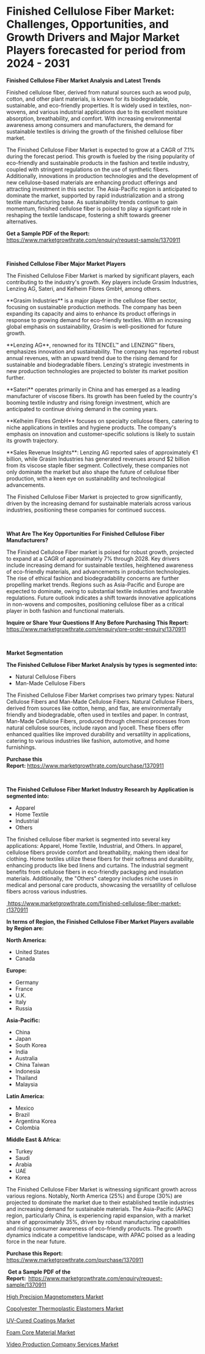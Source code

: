 <p><h1>Finished Cellulose Fiber Market: Challenges, Opportunities, and Growth Drivers and Major Market Players forecasted for period from 2024 - 2031</h1></p><p><strong>Finished Cellulose Fiber Market Analysis and Latest Trends</strong></p>
<p><p>Finished cellulose fiber, derived from natural sources such as wood pulp, cotton, and other plant materials, is known for its biodegradable, sustainable, and eco-friendly properties. It is widely used in textiles, non-wovens, and various industrial applications due to its excellent moisture absorption, breathability, and comfort. With increasing environmental awareness among consumers and manufacturers, the demand for sustainable textiles is driving the growth of the finished cellulose fiber market.</p><p>The Finished Cellulose Fiber Market is expected to grow at a CAGR of 7.1% during the forecast period. This growth is fueled by the rising popularity of eco-friendly and sustainable products in the fashion and textile industry, coupled with stringent regulations on the use of synthetic fibers. Additionally, innovations in production technologies and the development of new cellulose-based materials are enhancing product offerings and attracting investment in this sector. The Asia-Pacific region is anticipated to dominate the market, supported by rapid industrialization and a strong textile manufacturing base. As sustainability trends continue to gain momentum, finished cellulose fiber is poised to play a significant role in reshaping the textile landscape, fostering a shift towards greener alternatives.</p></p>
<p><strong>Get a Sample PDF of the Report:&nbsp;</strong> <a href="https://www.marketgrowthrate.com/enquiry/request-sample/1370911">https://www.marketgrowthrate.com/enquiry/request-sample/1370911</a></p>
<p>&nbsp;</p>
<p><strong>Finished Cellulose Fiber Major Market Players</strong></p>
<p><p>The Finished Cellulose Fiber Market is marked by significant players, each contributing to the industry's growth. Key players include Grasim Industries, Lenzing AG, Sateri, and Kelheim Fibres GmbH, among others.</p><p>**Grasim Industries** is a major player in the cellulose fiber sector, focusing on sustainable production methods. The company has been expanding its capacity and aims to enhance its product offerings in response to growing demand for eco-friendly textiles. With an increasing global emphasis on sustainability, Grasim is well-positioned for future growth.</p><p>**Lenzing AG**, renowned for its TENCEL™ and LENZING™ fibers, emphasizes innovation and sustainability. The company has reported robust annual revenues, with an upward trend due to the rising demand for sustainable and biodegradable fibers. Lenzing's strategic investments in new production technologies are projected to bolster its market position further.</p><p>**Sateri** operates primarily in China and has emerged as a leading manufacturer of viscose fibers. Its growth has been fueled by the country's booming textile industry and rising foreign investment, which are anticipated to continue driving demand in the coming years.</p><p>**Kelheim Fibres GmbH** focuses on specialty cellulose fibers, catering to niche applications in textiles and hygiene products. The company's emphasis on innovation and customer-specific solutions is likely to sustain its growth trajectory.</p><p>**Sales Revenue Insights**: Lenzing AG reported sales of approximately €1 billion, while Grasim Industries has generated revenues around $2 billion from its viscose staple fiber segment. Collectively, these companies not only dominate the market but also shape the future of cellulose fiber production, with a keen eye on sustainability and technological advancements.</p><p>The Finished Cellulose Fiber Market is projected to grow significantly, driven by the increasing demand for sustainable materials across various industries, positioning these companies for continued success.</p></p>
<p>&nbsp;</p>
<p><strong>What Are The Key Opportunities For Finished Cellulose Fiber Manufacturers?</strong></p>
<p><p>The Finished Cellulose Fiber market is poised for robust growth, projected to expand at a CAGR of approximately 7% through 2028. Key drivers include increasing demand for sustainable textiles, heightened awareness of eco-friendly materials, and advancements in production technologies. The rise of ethical fashion and biodegradability concerns are further propelling market trends. Regions such as Asia-Pacific and Europe are expected to dominate, owing to substantial textile industries and favorable regulations. Future outlook indicates a shift towards innovative applications in non-wovens and composites, positioning cellulose fiber as a critical player in both fashion and functional materials.</p></p>
<p><strong>Inquire or Share Your Questions If Any Before Purchasing This Report:</strong> <a href="https://www.marketgrowthrate.com/enquiry/pre-order-enquiry/1370911">https://www.marketgrowthrate.com/enquiry/pre-order-enquiry/1370911</a></p>
<p>&nbsp;</p>
<p><strong>Market Segmentation</strong></p>
<p><strong>The Finished Cellulose Fiber Market Analysis by types is segmented into:</strong></p>
<p><ul><li>Natural Cellulose Fibers</li><li>Man-Made Cellulose Fibers</li></ul></p>
<p><p>The Finished Cellulose Fiber Market comprises two primary types: Natural Cellulose Fibers and Man-Made Cellulose Fibers. Natural Cellulose Fibers, derived from sources like cotton, hemp, and flax, are environmentally friendly and biodegradable, often used in textiles and paper. In contrast, Man-Made Cellulose Fibers, produced through chemical processes from natural cellulose sources, include rayon and lyocell. These fibers offer enhanced qualities like improved durability and versatility in applications, catering to various industries like fashion, automotive, and home furnishings.</p></p>
<p><strong>Purchase this Report:&nbsp;</strong><a href="https://www.marketgrowthrate.com/purchase/1370911">https://www.marketgrowthrate.com/purchase/1370911</a></p>
<p>&nbsp;</p>
<p><strong>The Finished Cellulose Fiber Market Industry Research by Application is segmented into:</strong></p>
<p><ul><li>Apparel</li><li>Home Textile</li><li>Industrial</li><li>Others</li></ul></p>
<p><p>The finished cellulose fiber market is segmented into several key applications: Apparel, Home Textile, Industrial, and Others. In apparel, cellulose fibers provide comfort and breathability, making them ideal for clothing. Home textiles utilize these fibers for their softness and durability, enhancing products like bed linens and curtains. The industrial segment benefits from cellulose fibers in eco-friendly packaging and insulation materials. Additionally, the "Others" category includes niche uses in medical and personal care products, showcasing the versatility of cellulose fibers across various industries.</p></p>
<p><a href="https://www.marketgrowthrate.com/finished-cellulose-fiber-market-r1370911">&nbsp;https://www.marketgrowthrate.com/finished-cellulose-fiber-market-r1370911</a></p>
<p><strong>In terms of Region, the Finished Cellulose Fiber Market Players available by Region are:</strong></p>
<p>
    <p> <strong> North America: </strong>
        <ul>
            <li>United States</li>
            <li>Canada</li>
        </ul>
        </p> 
    <p> <strong> Europe: </strong>
        <ul>
            <li>Germany</li>
            <li>France</li>
            <li>U.K.</li>
            <li>Italy</li>
            <li>Russia</li>
        </ul>
        </p> 
    <p> <strong> Asia-Pacific: </strong>
        <ul>
            <li>China</li>
            <li>Japan</li>
            <li>South Korea</li>
            <li>India</li>
            <li>Australia</li>
            <li>China Taiwan</li>
            <li>Indonesia</li>
            <li>Thailand</li>
            <li>Malaysia</li>
        </ul>
        </p> 
    <p> <strong> Latin America: </strong>
        <ul>
            <li>Mexico</li>
            <li>Brazil</li>
            <li>Argentina Korea</li>
            <li>Colombia</li>
        </ul>
        </p> 
    <p> <strong> Middle East & Africa: </strong>
        <ul>
            <li>Turkey</li>
            <li>Saudi</li>
            <li>Arabia</li>
            <li>UAE</li>
            <li>Korea</li>
        </ul>
    </p>
    </p>
<p><p>The Finished Cellulose Fiber Market is witnessing significant growth across various regions. Notably, North America (25%) and Europe (30%) are projected to dominate the market due to their established textile industries and increasing demand for sustainable materials. The Asia-Pacific (APAC) region, particularly China, is experiencing rapid expansion, with a market share of approximately 35%, driven by robust manufacturing capabilities and rising consumer awareness of eco-friendly products. The growth dynamics indicate a competitive landscape, with APAC poised as a leading force in the near future.</p></p>
<p><strong>Purchase this Report: </strong><a href="https://www.marketgrowthrate.com/purchase/1370911">https://www.marketgrowthrate.com/purchase/1370911</a></p>
<p>&nbsp;<strong>Get a Sample PDF of the Report:&nbsp;&nbsp;</strong><a href="https://www.marketgrowthrate.com/enquiry/request-sample/1370911">https://www.marketgrowthrate.com/enquiry/request-sample/1370911</a></p>
<p><strong></strong></p>
<p><p><a href="https://github.com/mauripalmi/Market-Research-Report-List-5/blob/main/high-precision-magnetometers-market.md">High Precision Magnetometers Market</a></p><p><a href="https://issuu.com/reportprime-2/docs/copolyester-thermoplastic-elastomer_5a857596c6a167">Copolyester Thermoplastic Elastomers Market</a></p><p><a href="https://medium.com/@trnbuxok64/what-innovations-and-market-trends-are-shaping-the-uv-cured-coatings-market-cf7e5d60b559">UV-Cured Coatings Market</a></p><p><a href="https://medium.com/@trnbuxok64/insights-into-the-foam-core-material-market-market-players-market-size-geographical-regions-and-a51eaca869a6?postPublishedType=repub">Foam Core Material Market</a></p><p><a href="https://www.linkedin.com/pulse/video-production-company-services-market-segmentation-geographical-qcgrf">Video Production Company Services Market</a></p></p>